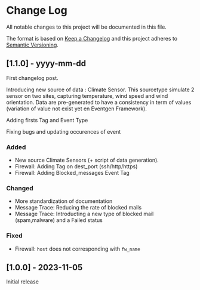
# Change Log
All notable changes to this project will be documented in this file.
 
The format is based on [Keep a Changelog](http://keepachangelog.com/) and this project adheres to [Semantic Versioning](http://semver.org/).
 
## [1.1.0] - yyyy-mm-dd
 
First changelog post.

Introducing new source of data : Climate Sensor. This sourcetype simulate 2 sensor on two sites, capturing temperature, wind speed and wind orientation.
Data are pre-generated to have a consistency in term of values (variation of value not exist yet en Eventgen Framework).

Adding firsts Tag and Event Type

Fixing bugs and updating occurences of event
 
### Added
- New source Climate Sensors (+ script of data generation).
- Firewall: Adding Tag on dest_port (ssh/http/https) 
- Firewall: Adding Blocked_messages Event Tag
 
### Changed
- More standardization of documentation
- Message Trace: Reducing the rate of blocked mails
- Message Trace: Introducting a new type of blocked mail (spam,malware) and a Failed status
 
### Fixed
- Firewall: `host` does not corresponding with `fw_name`
 
## [1.0.0] - 2023-11-05
  
Initial release